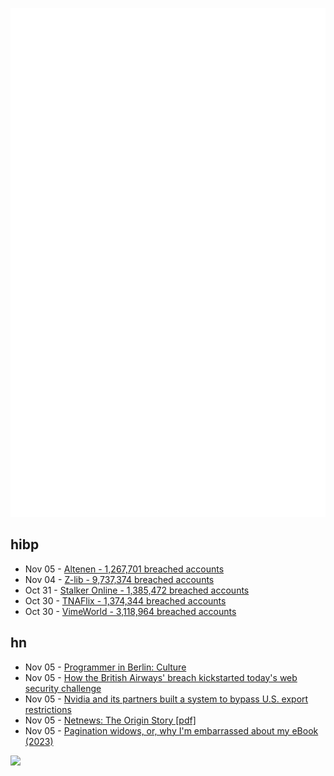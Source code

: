![Metrics](https://raw.githubusercontent.com/phixion/phixion/master/metrics.svg)

## hibp

<!--
for https://github.com/phixion/phixion/blob/main/.github/workflows/feeds.yml
-->
<!--START_SECTION:haveibeenpwnd-->
- Nov 05 - [Altenen - 1,267,701 breached accounts](https://haveibeenpwned.com/PwnedWebsites#Altenen)
- Nov 04 - [Z-lib - 9,737,374 breached accounts](https://haveibeenpwned.com/PwnedWebsites#ZLib)
- Oct 31 - [Stalker Online - 1,385,472 breached accounts](https://haveibeenpwned.com/PwnedWebsites#StalkerOnline)
- Oct 30 - [TNAFlix - 1,374,344 breached accounts](https://haveibeenpwned.com/PwnedWebsites#TNAFlix)
- Oct 30 - [VimeWorld - 3,118,964 breached accounts](https://haveibeenpwned.com/PwnedWebsites#VimeWorld)
<!--END_SECTION:haveibeenpwnd-->

## hn

<!--
for https://github.com/phixion/phixion/blob/main/.github/workflows/feeds.yml
-->
<!--START_SECTION:hn-->
- Nov 05 - [Programmer in Berlin: Culture](https://wickedchicken.github.io/post/programmer-in-berlin-culture/)
- Nov 05 - [How the British Airways' breach kickstarted today's web security challenge](https://baways.com/)
- Nov 05 - [Nvidia and its partners built a system to bypass U.S. export restrictions](https://twitter.com/kakashiii111/status/1853433531260649532)
- Nov 05 - [Netnews: The Origin Story [pdf]](https://www.cs.columbia.edu/~smb/papers/netnews-hist.pdf)
- Nov 05 - [Pagination widows, or, why I'm embarrassed about my eBook (2023)](https://clagnut.com/blog/2426)
<!--END_SECTION:hn-->

<!--
for https://yhype.me
-->
![](https://hit.yhype.me/github/profile?user_id=13013670)
